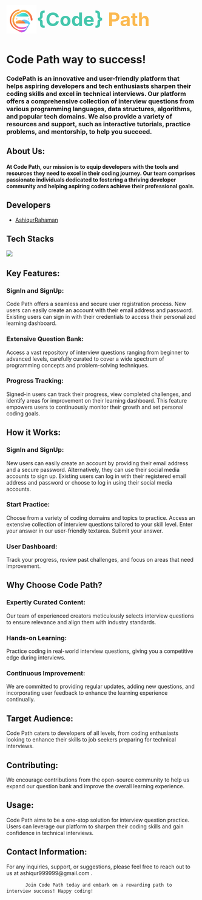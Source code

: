 <h1><img src="./src//assets/codepath-logo.png" alt="" width="80px"><span style="position: relative;top: -20px;font-size: 50px;"><span style="color: #43c6ac;">{Code}</span> <span style="color: #FBB950;">Path</span></span></h1>


<h1>Code Path way to success!</h1>
    <h3>CodePath is an innovative and user-friendly platform that helps aspiring developers and tech enthusiasts sharpen their coding skills and excel in technical interviews. Our platform offers a comprehensive collection of interview questions from various programming languages, data structures, algorithms, and popular tech domains. We also provide a variety of resources and support, such as interactive tutorials, practice problems, and mentorship, to help you succeed.</h3>
    <h2>About Us:</h2>
    <h4>At Code Path, our mission is to equip developers with the tools and resources they need to excel in their coding journey. Our team comprises passionate individuals dedicated to fostering a thriving developer community and helping aspiring coders achieve their professional goals.</h4>
	<h2>Developers</h2>

-  [AshiqurRahaman](https://github.com/AshiqurRahaman02)

<h2>Tech Stacks</h2>

![](https://skillicons.dev/icons?i=react,ts,nodejs,express,mongo )

<h2>Key Features:</h2>
   		<h3>SignIn and SignUp:</h3>
   		<p>
   			Code Path offers a seamless and secure user registration process. New
   			users can easily create an account with their email address and
   			password. Existing users can sign in with their credentials to access
   			their personalized learning dashboard.
   		</p>
   		<h3>Extensive Question Bank:</h3>
   		<p>
   			Access a vast repository of interview questions ranging from beginner
   			to advanced levels, carefully curated to cover a wide spectrum of
   			programming concepts and problem-solving techniques.
   		</p>
   		<h3>Progress Tracking:</h3>
   		<p>
   			Signed-in users can track their progress, view completed challenges,
   			and identify areas for improvement on their learning dashboard. This
   			feature empowers users to continuously monitor their growth and set
   			personal coding goals.
   		</p>
       <h2>How it Works:</h2>
   		<h3>SignIn and SignUp:</h3>
   		<p>
   			New users can easily create an account by providing their email address
   			and a secure password. Alternatively, they can use their social media
   			accounts to sign up. Existing users can log in with their registered
   			email address and password or choose to log in using their social media
   			accounts.
   		</p>
   		<h3>Start Practice:</h3>
   		<p>
   			Choose from a variety of coding domains and topics to practice. Access
   			an extensive collection of interview questions tailored to your skill
   			level. Enter your answer in our user-friendly textarea. Submit your
   			answer.
   		</p>
   		<h3>User Dashboard:</h3>
   		<p>
   			Track your progress, review past challenges, and focus on areas that
   			need improvement.
   		</p>
<h2>Why Choose Code Path?</h2>
           <h3>Expertly Curated Content:</h3>
           <p>Our team of experienced creators meticulously selects interview questions to ensure relevance and align them with industry standards.</p>
           <h3>Hands-on Learning:</h3>
           <p>Practice coding in real-world interview questions, giving you a competitive edge during interviews.</p>
           <h3>Continuous Improvement:</h3>
           <p>We are committed to providing regular updates, adding new questions, and incorporating user feedback to enhance the learning experience continually.</p>
<h2>Target Audience:</h2>
           <p>Code Path caters to developers of all levels, from coding enthusiasts looking to enhance their skills to job seekers preparing for technical interviews.</p>
<h2>Contributing:</h2>
           <p>We encourage contributions from the open-source community to help us expand our question bank and improve the overall learning experience.</p>
<h2>Usage:</h2>
           <p>Code Path aims to be a one-stop solution for interview question practice. Users can leverage our platform to sharpen their coding skills and gain confidence in technical interviews.</p>
<h2>Contact Information:</h2>
           <p>For any inquiries, support, or suggestions, please feel free to reach out to us at ashiqur999999@gmail.com .</p>

           Join Code Path today and embark on a rewarding path to interview success! Happy coding!
